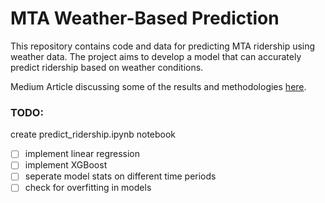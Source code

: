# MTA Weather-Based Prediction

This repository contains code and data for predicting MTA ridership using weather data. The project aims to develop a model that can accurately predict ridership based on weather conditions.

Medium Article discussing some of the results and methodologies [here](https://medium.com/@perryascott2/cloudy-with-a-chance-of-commuters-weathers-impact-on-nyc-transit-91678e2a8198).

### TODO:
create predict_ridership.ipynb notebook
- [ ] implement linear regression
- [ ] implement XGBoost
- [ ] seperate model stats on different time periods
- [ ] check for overfitting in models

